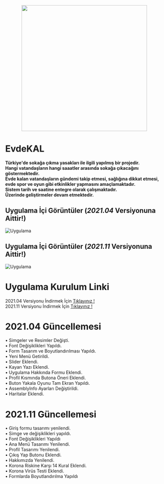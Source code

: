 <div align="center">
<img src="https://i.hizliresim.com/XeAfG6.png" width=400px>
</div>

# EvdeKAL
**Türkiye'de sokağa çıkma yasakları ile ilgili yapılmış bir projedir.<br>
Hangi vatandaşların hangi saaatler arasında sokağa çıkacağını göstermektedir.<br>
Evde kalan vatandaşların gündemi takip etmesi, sağlığına dikkat etmesi, evde spor ve oyun gibi etkinlikler yapmasını amaçlamaktadır.<br>
Sistem tarih ve saatine entegre olarak çalışmaktadır.<br>
Üzerinde geliştirmeler devam etmektedir.**

## Uygulama İçi Görüntüler (*2021.04* Versiyonuna Aittir!)
![Uygulama](https://i.hizliresim.com/BhgH2j.png)

## Uygulama İçi Görüntüler (*2021.11* Versiyonuna Aittir!)
![Uygulama](https://i.hizliresim.com/BhgH2j.png)

# Uygulama Kurulum Linki
2021.04 Versiyonu İndirmek İçin [Tıklayınız !](https://drive.google.com/file/d/1SrDNURntlv0vA7Y8kPIXRwi1gghb7V_b/view?usp=sharing)<br>
2021.11 Versiyonu İndirmek İçin [Tıklayınız !](https://drive.google.com/file/d/1SrDNURntlv0vA7Y8kPIXRwi1gghb7V_b/view?usp=sharing)

# 2021.04 Güncellemesi
• Simgeler ve Resimler Değişti.<br>
• Font Değişiklikleri Yapıldı.<br>
• Form Tasarım ve Boyutlandırılması Yapıldı.<br>
• Yeni Menü Getirildi.<br>
• Slider Eklendi.<br>
• Kayan Yazı Eklendi.<br>
• Uygulama Hakkında Formu Eklendi.<br>
• Profil Kısmında Butona Öneri Eklendi.<br>
• Buton Yakala Oyunu Tam Ekran Yapıldı.<br>
• AssemblyInfo Ayarları Değiştirildi.<br>
• Haritalar Eklendi.

# 2021.11 Güncellemesi
• Giriş formu tasarımı yenilendi.<br>
• Simge ve değişiklikleri yapıldı.<br>
• Font Değişiklikleri Yapıldı<br>
• Ana Menü Tasarımı Yenilendi.<br>
• Profil Tasarımı Yenilendi.<br>
• Çıkış Yap Butonu Eklendi.<br>
• Hakkımızda Yenilendi.<br>
• Korona Riskine Karşı 14 Kural Eklendi.<br>
• Korona Virüs Testi Eklendi.<br>
• Formlarda Boyutlandırılma Yapıldı<br>